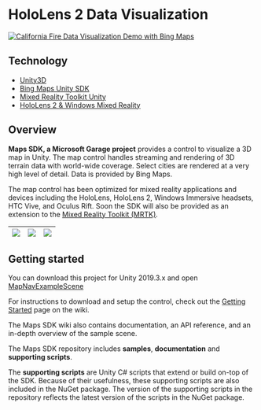 # HoloLens 2 Data Visualization

[![California Fire Data Visualization Demo with Bing Maps](http://img.youtube.com/vi/TjjB4RUQTG8/0.jpg)](http://www.youtube.com/watch?v=TjjB4RUQTG8)

## Technology

- [Unity3D](https://unity.com/)
- [Bing Maps Unity SDK](https://github.com/Microsoft/MapsSDK-Unity?WT.mc_id=github-mrdd-ayyonet)
- [Mixed Reality Toolkit Unity](https://github.com/microsoft/MixedRealityToolkit-Unity?WT.mc_id=github-mrdd-ayyonet)
- [HoloLens 2 & Windows Mixed Reality](https://docs.microsoft.com/windows/mixed-reality/?WT.mc_id=aiml-0000-ayyonet)

## Overview

**Maps SDK, a Microsoft Garage project** provides a control to visualize a 3D map in Unity. The map control handles streaming and rendering of 3D terrain data with world-wide coverage. Select cities are rendered at a very high level of detail. Data is provided by Bing Maps.

The map control has been optimized for mixed reality applications and devices including the HoloLens, HoloLens 2, Windows Immersive headsets, HTC Vive, and Oculus Rift. Soon the SDK will also be provided as an extension to the [Mixed Reality Toolkit (MRTK)](https://github.com/Microsoft/MixedRealityToolkit-Unity).

| <img src="https://github.com/Microsoft/MapsSDK-Unity/wiki/Content/BoulderBalloon.gif"> | <img src="https://github.com/Microsoft/MapsSDK-Unity/wiki/Content/WeatherCube.gif"> | <img src="https://github.com/Microsoft/MapsSDK-Unity/wiki/Content/MtFujiZoom.gif">
| :--- | :--- | :--- |

## Getting started

You can download this project for Unity 2019.3.x and open [MapNavExampleScene](https://github.com/Yonet/HoloLensDataVisualization/blob/master/MRDDProject/Assets/HoloLens2Examples/MapNavExample.unity)

For instructions to download and setup the control, check out the [Getting Started](https://github.com/Microsoft/MapsSDK-Unity/wiki/Getting-Started) page on the wiki.

The Maps SDK wiki also contains documentation, an API reference, and an in-depth overview of the sample scene.

The Maps SDK repository includes **samples**, **documentation** and **supporting scripts**.

The **supporting scripts** are Unity C# scripts that extend or build on-top of the SDK. Because of their usefulness, these supporting scripts are also included in the NuGet package. The version of the supporting scripts in the repository reflects the latest version of the scripts in the NuGet package.


